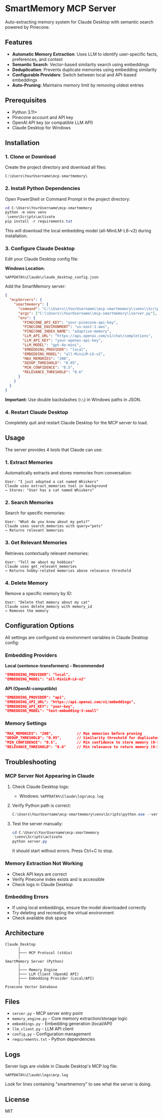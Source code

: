 # SmartMemory MCP Server

Auto-extracting memory system for Claude Desktop with semantic search powered by Pinecone.

## Features

- **Automatic Memory Extraction**: Uses LLM to identify user-specific facts, preferences, and context
- **Semantic Search**: Vector-based similarity search using embeddings
- **Deduplication**: Prevents duplicate memories using embedding similarity
- **Configurable Providers**: Switch between local and API-based embeddings
- **Auto-Pruning**: Maintains memory limit by removing oldest entries

## Prerequisites

- Python 3.11+
- Pinecone account and API key
- OpenAI API key (or compatible LLM API)
- Claude Desktop for Windows

## Installation

### 1. Clone or Download

Create the project directory and download all files:

```
C:\Users\YourUsername\mcp-smartmemory\
```

### 2. Install Python Dependencies

Open PowerShell or Command Prompt in the project directory:

```powershell
cd C:\Users\YourUsername\mcp-smartmemory
python -m venv venv
.\venv\Scripts\activate
pip install -r requirements.txt
```

This will download the local embedding model (all-MiniLM-L6-v2) during installation.

### 3. Configure Claude Desktop

Edit your Claude Desktop config file:

**Windows Location:**
```
%APPDATA%\Claude\claude_desktop_config.json
```

Add the SmartMemory server:

```json
{
  "mcpServers": {
    "smartmemory": {
      "command": "C:\\Users\\YourUsername\\mcp-smartmemory\\venv\\Scripts\\python.exe",
      "args": ["C:\\Users\\YourUsername\\mcp-smartmemory\\server.py"],
      "env": {
        "PINECONE_API_KEY": "your-pinecone-api-key",
        "PINECONE_ENVIRONMENT": "us-east-1-aws",
        "PINECONE_INDEX_NAME": "adaptive-memory",
        "LLM_API_URL": "https://api.openai.com/v1/chat/completions",
        "LLM_API_KEY": "your-openai-api-key",
        "LLM_MODEL": "gpt-4o-mini",
        "EMBEDDING_PROVIDER": "local",
        "EMBEDDING_MODEL": "all-MiniLM-L6-v2",
        "MAX_MEMORIES": "200",
        "DEDUP_THRESHOLD": "0.95",
        "MIN_CONFIDENCE": "0.5",
        "RELEVANCE_THRESHOLD": "0.6"
      }
    }
  }
}
```

**Important:** Use double backslashes (`\\`) in Windows paths in JSON.

### 4. Restart Claude Desktop

Completely quit and restart Claude Desktop for the MCP server to load.

## Usage

The server provides 4 tools that Claude can use:

### 1. Extract Memories

Automatically extracts and stores memories from conversation:

```
User: "I just adopted a cat named Whiskers"
Claude uses extract_memories tool in background
→ Stores: "User has a cat named Whiskers"
```

### 2. Search Memories

Search for specific memories:

```
User: "What do you know about my pets?"
Claude uses search_memories with query="pets"
→ Returns relevant memories
```

### 3. Get Relevant Memories

Retrieves contextually relevant memories:

```
User: "Tell me about my hobbies"
Claude uses get_relevant_memories
→ Returns hobby-related memories above relevance threshold
```

### 4. Delete Memory

Remove a specific memory by ID:

```
User: "Delete that memory about my cat"
Claude uses delete_memory with memory_id
→ Removes the memory
```

## Configuration Options

All settings are configured via environment variables in Claude Desktop config:

### Embedding Providers

**Local (sentence-transformers) - Recommended**
```json
"EMBEDDING_PROVIDER": "local",
"EMBEDDING_MODEL": "all-MiniLM-L6-v2"
```

**API (OpenAI-compatible)**
```json
"EMBEDDING_PROVIDER": "api",
"EMBEDDING_API_URL": "https://api.openai.com/v1/embeddings",
"EMBEDDING_API_KEY": "your-key",
"EMBEDDING_MODEL": "text-embedding-3-small"
```

### Memory Settings

```json
"MAX_MEMORIES": "200",           // Max memories before pruning
"DEDUP_THRESHOLD": "0.95",       // Similarity threshold for duplicates (0-1)
"MIN_CONFIDENCE": "0.5",         // Min confidence to store memory (0-1)
"RELEVANCE_THRESHOLD": "0.6"     // Min relevance to return memory (0-1)
```

## Troubleshooting

### MCP Server Not Appearing in Claude

1. Check Claude Desktop logs:
   - Windows: `%APPDATA%\Claude\logs\mcp.log`

2. Verify Python path is correct:
   ```powershell
   C:\Users\YourUsername\mcp-smartmemory\venv\Scripts\python.exe --version
   ```

3. Test the server manually:
   ```powershell
   cd C:\Users\YourUsername\mcp-smartmemory
   .\venv\Scripts\activate
   python server.py
   ```
   
   It should start without errors. Press Ctrl+C to stop.

### Memory Extraction Not Working

- Check API keys are correct
- Verify Pinecone index exists and is accessible
- Check logs in Claude Desktop

### Embedding Errors

- If using local embeddings, ensure the model downloaded correctly
- Try deleting and recreating the virtual environment
- Check available disk space

## Architecture

```
Claude Desktop
      │
      ├─── MCP Protocol (stdio)
      │
SmartMemory Server (Python)
      │
      ├─── Memory Engine
      ├─── LLM Client (OpenAI API)
      ├─── Embedding Provider (Local/API)
      │
Pinecone Vector Database
```

## Files

- `server.py` - MCP server entry point
- `memory_engine.py` - Core memory extraction/storage logic
- `embeddings.py` - Embedding generation (local/API)
- `llm_client.py` - LLM API client
- `config.py` - Configuration management
- `requirements.txt` - Python dependencies

## Logs

Server logs are visible in Claude Desktop's MCP log file:

```
%APPDATA%\Claude\logs\mcp.log
```

Look for lines containing "smartmemory" to see what the server is doing.

## License

MIT
